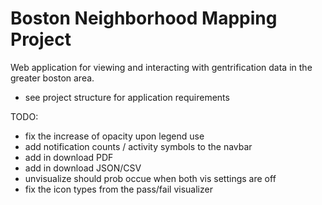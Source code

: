 # Boston Neighborhood Mapping Project
Web application for viewing and interacting with gentrification data in the greater boston area.
- see project structure for application requirements


TODO:
- fix the increase of opacity upon legend use
- add notification counts / activity symbols to the navbar
- add in download PDF
- add in download JSON/CSV
- unvisualize should prob occue when both vis settings are off
- fix the icon types from the pass/fail visualizer